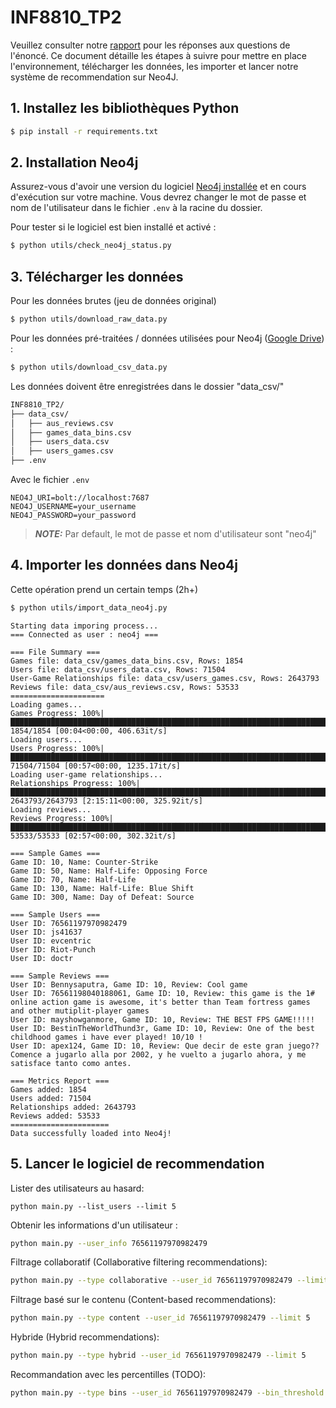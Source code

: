 # INF8810_TP2

Veuillez consulter notre [rapport](./rapport.md) pour les réponses aux questions de l'énoncé. Ce document détaille les étapes à suivre pour mettre en place l'environnement, télécharger les données, les importer et lancer notre système de recommendation sur Neo4J.

## 1. Installez les bibliothèques Python
```bash
$ pip install -r requirements.txt
```

## 2. Installation Neo4j

Assurez-vous d'avoir une version du logiciel [Neo4j installée](https://neo4j.com/download/) et en cours d'exécution sur votre machine. Vous devrez changer le mot de passe et nom de l'utilisateur dans le fichier ```.env``` à la racine du dossier. 

Pour tester si le logiciel est bien installé et activé :

```bash
$ python utils/check_neo4j_status.py 
```

## 3. Télécharger les données

Pour les données brutes (jeu de données original)
```bash
$ python utils/download_raw_data.py
```

Pour les données pré-traitées / données utilisées pour Neo4j ([Google Drive](https://drive.google.com/drive/folders/11onNyuwrslBDdj1rIh6C6hPV_UAbWvye?usp=sharing)) : 
```bash
$ python utils/download_csv_data.py
```

Les données doivent être enregistrées dans le dossier "data_csv/"  
```md
INF8810_TP2/
├── data_csv/
│   ├── aus_reviews.csv
│   ├── games_data_bins.csv
│   ├── users_data.csv
│   ├── users_games.csv
├── .env
```

Avec le fichier ```.env```
```
NEO4J_URI=bolt://localhost:7687
NEO4J_USERNAME=your_username
NEO4J_PASSWORD=your_password
```
 
> **_NOTE:_** Par default, le mot de passe et nom d'utilisateur sont "neo4j"

## 4. Importer les données dans Neo4j

Cette opération prend un certain temps (2h+)

```bash
$ python utils/import_data_neo4j.py
```

```
Starting data imporing process...
=== Connected as user : neo4j ===

=== File Summary ===
Games file: data_csv/games_data_bins.csv, Rows: 1854
Users file: data_csv/users_data.csv, Rows: 71504
User-Game Relationships file: data_csv/users_games.csv, Rows: 2643793
Reviews file: data_csv/aus_reviews.csv, Rows: 53533
=====================
Loading games...
Games Progress: 100%|████████████████████████████████████████████████████████████████████████████████████████████████████████████| 1854/1854 [00:04<00:00, 406.63it/s] 
Loading users...
Users Progress: 100%|█████████████████████████████████████████████████████████████████████████████████████████████████████████| 71504/71504 [00:57<00:00, 1235.17it/s] 
Loading user-game relationships...
Relationships Progress: 100%|████████████████████████████████████████████████████████████████████████████████████████████| 2643793/2643793 [2:15:11<00:00, 325.92it/s] 
Loading reviews...
Reviews Progress: 100%|████████████████████████████████████████████████████████████████████████████████████████████████████████| 53533/53533 [02:57<00:00, 302.32it/s]

=== Sample Games ===
Game ID: 10, Name: Counter-Strike
Game ID: 50, Name: Half-Life: Opposing Force
Game ID: 70, Name: Half-Life
Game ID: 130, Name: Half-Life: Blue Shift
Game ID: 300, Name: Day of Defeat: Source

=== Sample Users ===
User ID: 76561197970982479
User ID: js41637
User ID: evcentric
User ID: Riot-Punch
User ID: doctr

=== Sample Reviews ===
User ID: Bennysaputra, Game ID: 10, Review: Cool game
User ID: 76561198040188061, Game ID: 10, Review: this game is the 1# online action game is awesome, it's better than Team fortress games and other mutiplit-player games
User ID: mayshowganmore, Game ID: 10, Review: THE BEST FPS GAME!!!!!
User ID: BestinTheWorldThund3r, Game ID: 10, Review: One of the best childhood games i have ever played! 10/10 !
User ID: apex124, Game ID: 10, Review: Que decir de este gran juego?? Comence a jugarlo alla por 2002, y he vuelto a jugarlo ahora, y me satisface tanto como antes.   

=== Metrics Report ===
Games added: 1854
Users added: 71504
Relationships added: 2643793
Reviews added: 53533
======================
Data successfully loaded into Neo4j!
```

## 5. Lancer le logiciel de recommendation 

Lister des utilisateurs au hasard:
```
python main.py --list_users --limit 5
```

Obtenir les informations d'un utilisateur :
```bash
python main.py --user_info 76561197970982479
```

Filtrage collaboratif (Collaborative filtering recommendations):
```bash
python main.py --type collaborative --user_id 76561197970982479 --limit 5
```

Filtrage basé sur le contenu (Content-based recommendations):
```bash
python main.py --type content --user_id 76561197970982479 --limit 5
```

Hybride (Hybrid recommendations):
```bash
python main.py --type hybrid --user_id 76561197970982479 --limit 5
```

Recommandation avec les percentilles (TODO):
```bash
python main.py --type bins --user_id 76561197970982479 --bin_threshold 2 --limit 5
```